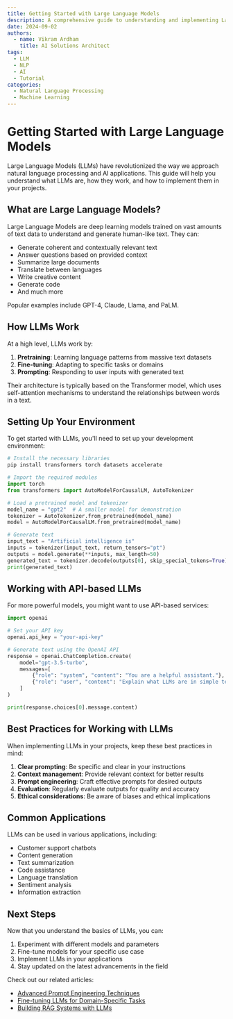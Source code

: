 ```yaml
---
title: Getting Started with Large Language Models
description: A comprehensive guide to understanding and implementing Large Language Models for various applications
date: 2024-09-02
authors:
  - name: Vikram Ardham
    title: AI Solutions Architect
tags:
  - LLM
  - NLP
  - AI
  - Tutorial
categories:
  - Natural Language Processing
  - Machine Learning
---
```


# Getting Started with Large Language Models

Large Language Models (LLMs) have revolutionized the way we approach natural language processing and AI applications. This guide will help you understand what LLMs are, how they work, and how to implement them in your projects.

## What are Large Language Models?

Large Language Models are deep learning models trained on vast amounts of text data to understand and generate human-like text. They can:

- Generate coherent and contextually relevant text
- Answer questions based on provided context
- Summarize large documents
- Translate between languages
- Write creative content
- Generate code
- And much more

Popular examples include GPT-4, Claude, Llama, and PaLM.

## How LLMs Work

At a high level, LLMs work by:

1. **Pretraining**: Learning language patterns from massive text datasets
2. **Fine-tuning**: Adapting to specific tasks or domains
3. **Prompting**: Responding to user inputs with generated text

Their architecture is typically based on the Transformer model, which uses self-attention mechanisms to understand the relationships between words in a text.

## Setting Up Your Environment

To get started with LLMs, you'll need to set up your development environment:

```python
# Install the necessary libraries
pip install transformers torch datasets accelerate

# Import the required modules
import torch
from transformers import AutoModelForCausalLM, AutoTokenizer

# Load a pretrained model and tokenizer
model_name = "gpt2"  # A smaller model for demonstration
tokenizer = AutoTokenizer.from_pretrained(model_name)
model = AutoModelForCausalLM.from_pretrained(model_name)

# Generate text
input_text = "Artificial intelligence is"
inputs = tokenizer(input_text, return_tensors="pt")
outputs = model.generate(**inputs, max_length=50)
generated_text = tokenizer.decode(outputs[0], skip_special_tokens=True)
print(generated_text)
```

## Working with API-based LLMs

For more powerful models, you might want to use API-based services:

```python
import openai

# Set your API key
openai.api_key = "your-api-key"

# Generate text using the OpenAI API
response = openai.ChatCompletion.create(
    model="gpt-3.5-turbo",
    messages=[
        {"role": "system", "content": "You are a helpful assistant."},
        {"role": "user", "content": "Explain what LLMs are in simple terms."}
    ]
)

print(response.choices[0].message.content)
```

## Best Practices for Working with LLMs

When implementing LLMs in your projects, keep these best practices in mind:

1. **Clear prompting**: Be specific and clear in your instructions
2. **Context management**: Provide relevant context for better results
3. **Prompt engineering**: Craft effective prompts for desired outputs
4. **Evaluation**: Regularly evaluate outputs for quality and accuracy
5. **Ethical considerations**: Be aware of biases and ethical implications

## Common Applications

LLMs can be used in various applications, including:

- Customer support chatbots
- Content generation
- Text summarization
- Code assistance
- Language translation
- Sentiment analysis
- Information extraction

## Next Steps

Now that you understand the basics of LLMs, you can:

1. Experiment with different models and parameters
2. Fine-tune models for your specific use case
3. Implement LLMs in your applications
4. Stay updated on the latest advancements in the field

Check out our related articles:
- [Advanced Prompt Engineering Techniques](/blog/advanced-prompt-engineering/)
- [Fine-tuning LLMs for Domain-Specific Tasks](/blog/fine-tuning-llms/)
- [Building RAG Systems with LLMs](/blog/building-rag-systems/) 